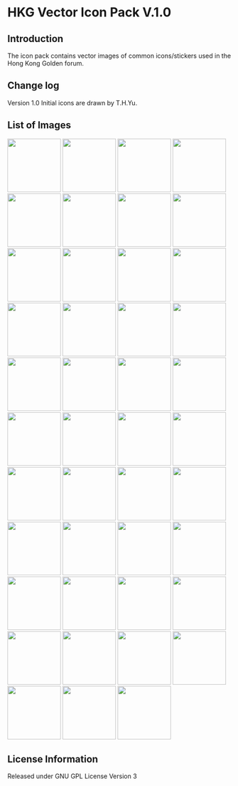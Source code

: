 # HKG Vector Icon Pack V.1.0

## Introduction
The icon pack contains vector images of common icons/stickers used in the Hong Kong Golden forum.

## Change log
Version 1.0
Initial icons are drawn by T.H.Yu.

## List of Images
<img src="https://github.com/thyu/hkgicon/blob/master/png/369." height="120px">
<img src="https://github.com/thyu/hkgicon/blob/master/png/adore." height="120px">
<img src="https://github.com/thyu/hkgicon/blob/master/png/agree." height="120px">
<img src="https://github.com/thyu/hkgicon/blob/master/png/angel." height="120px">
<img src="https://github.com/thyu/hkgicon/blob/master/png/angry." height="120px">
<img src="https://github.com/thyu/hkgicon/blob/master/png/banghead." height="120px">
<img src="https://github.com/thyu/hkgicon/blob/master/png/biggrin." height="120px">
<img src="https://github.com/thyu/hkgicon/blob/master/png/bomb." height="120px">
<img src="https://github.com/thyu/hkgicon/blob/master/png/bouncer." height="120px">
<img src="https://github.com/thyu/hkgicon/blob/master/png/bouncy." height="120px">
<img src="https://github.com/thyu/hkgicon/blob/master/png/bye." height="120px">
<img src="https://github.com/thyu/hkgicon/blob/master/png/censored." height="120px">
<img src="https://github.com/thyu/hkgicon/blob/master/png/chicken." height="120px">
<img src="https://github.com/thyu/hkgicon/blob/master/png/clown." height="120px">
<img src="https://github.com/thyu/hkgicon/blob/master/png/cry." height="120px">
<img src="https://github.com/thyu/hkgicon/blob/master/png/dead." height="120px">
<img src="https://github.com/thyu/hkgicon/blob/master/png/devil." height="120px">
<img src="https://github.com/thyu/hkgicon/blob/master/png/dunno." height="120px">
<img src="https://github.com/thyu/hkgicon/blob/master/png/fire." height="120px">
<img src="https://github.com/thyu/hkgicon/blob/master/png/flowerface." height="120px">
<img src="https://github.com/thyu/hkgicon/blob/master/png/frown." height="120px">
<img src="https://github.com/thyu/hkgicon/blob/master/png/fuck." height="120px">
<img src="https://github.com/thyu/hkgicon/blob/master/png/good." height="120px">
<img src="https://github.com/thyu/hkgicon/blob/master/png/hehe." height="120px">
<img src="https://github.com/thyu/hkgicon/blob/master/png/hoho." height="120px">
<img src="https://github.com/thyu/hkgicon/blob/master/png/kill2." height="120px">
<img src="https://github.com/thyu/hkgicon/blob/master/png/kill." height="120px">
<img src="https://github.com/thyu/hkgicon/blob/master/png/kiss." height="120px">
<img src="https://github.com/thyu/hkgicon/blob/master/png/love." height="120px">
<img src="https://github.com/thyu/hkgicon/blob/master/png/no." height="120px">
<img src="https://github.com/thyu/hkgicon/blob/master/png/offtopic." height="120px">
<img src="https://github.com/thyu/hkgicon/blob/master/png/oh." height="120px">
<img src="https://github.com/thyu/hkgicon/blob/master/png/photo." height="120px">
<img src="https://github.com/thyu/hkgicon/blob/master/png/@." height="120px">
<img src="https://github.com/thyu/hkgicon/blob/master/png/slick." height="120px">
<img src="https://github.com/thyu/hkgicon/blob/master/png/sosad." height="120px">
<img src="https://github.com/thyu/hkgicon/blob/master/png/surprise." height="120px">
<img src="https://github.com/thyu/hkgicon/blob/master/png/tongue." height="120px">
<img src="https://github.com/thyu/hkgicon/blob/master/png/wink." height="120px">
<img src="https://github.com/thyu/hkgicon/blob/master/png/wonder2." height="120px">
<img src="https://github.com/thyu/hkgicon/blob/master/png/wonder." height="120px">
<img src="https://github.com/thyu/hkgicon/blob/master/png/yipes." height="120px">
<img src="https://github.com/thyu/hkgicon/blob/master/png/z." height="120px">

## License Information 
Released under GNU GPL License Version 3
